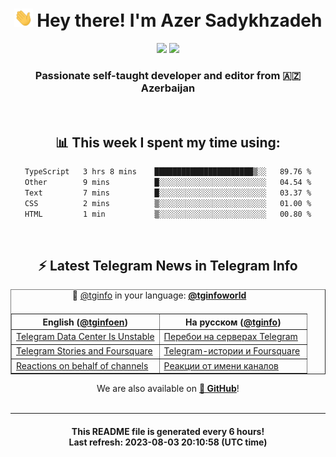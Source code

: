 <div align="center">
	<div>
		<h1>
      <img src="./assets/hi.gif" width="30px"> Hey there! I'm Azer Sadykhzadeh
    </h1>
    <img height="18" src="https://komarev.com/ghpvc/?username=sadykhzadeh&label=Views&color=2081c1&style=flat-square" />
		<a href="https://wakatime.com/Azer"> <img height="18" src="https://wakatime.com/badge/user/f80ae27a-c328-426f-a381-bc84136e2dd6.svg" /> </a>
    <h3>
      Passionate self-taught developer and editor from 🇦🇿 Azerbaijan
    </h3>
  </div>
  <br>

<h2>📊 This week I spent my time using:</h2>

<!--START_SECTION:waka-->

```txt
TypeScript   3 hrs 8 mins    ██████████████████████▒░░   89.76 %
Other        9 mins          █░░░░░░░░░░░░░░░░░░░░░░░░   04.54 %
Text         7 mins          █░░░░░░░░░░░░░░░░░░░░░░░░   03.37 %
CSS          2 mins          ▒░░░░░░░░░░░░░░░░░░░░░░░░   01.00 %
HTML         1 min           ▒░░░░░░░░░░░░░░░░░░░░░░░░   00.80 %
```

<!--END_SECTION:waka-->

<br>

<h2>⚡️ Latest Telegram News in Telegram Info</h2>
  <table border>
		<tr>
			<th width="50%">English (<a href="https://t.me/tginfoen">@tginfoen</a>)</th>
			<th>На русском (<a href="https://t.me/tginfo">@tginfo</a>)</th>
		</tr>
		<caption>🚩 <a href="https://t.me/tginfo">@tginfo</a> in your language: <a href="https://t.me/tginfoworld"><b>@tginfoworld</b></a><caption/>
  <tr><td><a href="https://t.me/tginfoen/1684">Telegram Data Center Is Unstable</a></td>
    <td><a href="https://t.me/tginfo/3713">Перебои на серверах Telegram</a></td></tr><tr><td><a href="https://t.me/tginfoen/1683">Telegram Stories and Foursquare</a></td>
    <td><a href="https://t.me/tginfo/3712">Telegram-истории и Foursquare</a></td></tr><tr><td><a href="https://t.me/tginfoen/1682">Reactions on behalf of channels</a></td>
    <td><a href="https://t.me/tginfo/3711">Реакции от имени каналов</a></td></tr>
</table>
We are also available on <a href="https://github.com/tginfo"><b>🐙 GitHub</b></a>!
</div>

<br>
<hr>
<h4 align="center">This README file is generated <b>every 6 hours</b>!</br>Last refresh: <b>2023-08-03 20:10:58 (UTC time)</b></h4>
